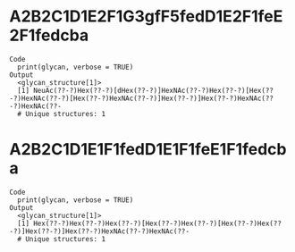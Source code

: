 # A2B2C1D1E2F1G3gfF5fedD1E2F1feE2F1fedcba

    Code
      print(glycan, verbose = TRUE)
    Output
      <glycan_structure[1]>
      [1] NeuAc(??-?)Hex(??-?)[dHex(??-?)]HexNAc(??-?)Hex(??-?)[Hex(??-?)HexNAc(??-?)[Hex(??-?)HexNAc(??-?)]Hex(??-?)]Hex(??-?)HexNAc(??-?)HexNAc(??-
      # Unique structures: 1

# A2B2C1D1E1F1fedD1E1F1feE1F1fedcba

    Code
      print(glycan, verbose = TRUE)
    Output
      <glycan_structure[1]>
      [1] Hex(??-?)Hex(??-?)Hex(??-?)[Hex(??-?)Hex(??-?)[Hex(??-?)Hex(??-?)]Hex(??-?)]Hex(??-?)HexNAc(??-?)HexNAc(??-
      # Unique structures: 1

